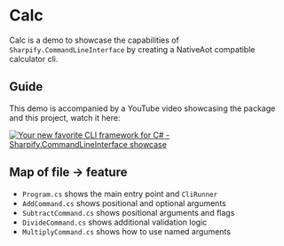 # Calc

Calc is a demo to showcase the capabilities of `Sharpify.CommandLineInterface` by creating a NativeAot compatible calculator cli.

## Guide

This demo is accompanied by a YouTube video showcasing the package and this project, watch it here:

[![Your new favorite CLI framework for C# - Sharpify.CommandLineInterface showcase](https://github.com/dusrdev/Sharpify/blob/main/demos/Calc/yt.video.thumbnail.png)](https://www.youtube.com/watch?v=bcuPY96Zr4k)

## Map of file -> feature

* `Program.cs` shows the main entry point and `CliRunner`
* `AddCommand.cs` shows positional and optional arguments
* `SubtractCommand.cs` shows positional arguments and flags
* `DivideCommand.cs` shows additional validation logic
* `MultiplyCommand.cs` shows how to use named arguments
